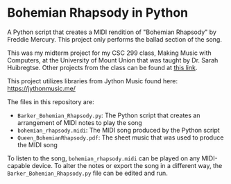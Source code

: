 # Bohemian Rhapsody in Python
A Python script that creates a MIDI rendition of "Bohemian Rhapsody" by Freddie Mercury. This project only performs the ballad section of the song.

This was my midterm project for my CSC 299 class, Making Music with Computers, at the University of Mount Union that was taught by Dr. Sarah Huibregtse. Other projects from the class can be found at [this link](https://github.com/acbarker19/CSC299-Making-Music-With-Computers).

This project utilizes libraries from Jython Music found here: https://jythonmusic.me/

The files in this repository are:
- `Barker_Bohemian_Rhapsody.py`: The Python script that creates an arrangement of MIDI notes to play the song
- `bohemian_rhapsody.midi`: The MIDI song produced by the Python script
- `Queen_BohemianRhapsody.pdf`: The sheet music that was used to produce the MIDI song

To listen to the song, `bohemian_rhapsody.midi` can be played on any MIDI-capable device. To alter the notes or export the song in a different way, the `Barker_Bohemian_Rhapsody.py` file can be edited and run.